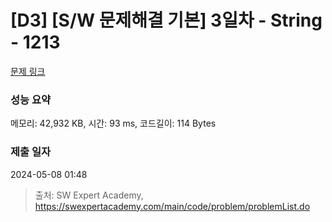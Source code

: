 # [D3] [S/W 문제해결 기본] 3일차 - String - 1213 

[문제 링크](https://swexpertacademy.com/main/code/problem/problemDetail.do?contestProbId=AV14P0c6AAUCFAYi) 

### 성능 요약

메모리: 42,932 KB, 시간: 93 ms, 코드길이: 114 Bytes

### 제출 일자

2024-05-08 01:48



> 출처: SW Expert Academy, https://swexpertacademy.com/main/code/problem/problemList.do
